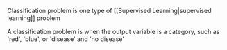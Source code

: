 Classification problem is one type of [[Supervised Learning|supervised learning]] problem

A classification problem is when the output variable is a category, such as 'red', 'blue', or 'disease' and 'no disease'

